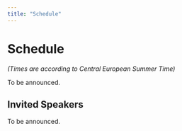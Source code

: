 ```yaml
---
title: "Schedule"
---
```


# Schedule

_(Times are according to Central European Summer Time)_

To be announced.

## Invited Speakers

To be announced.